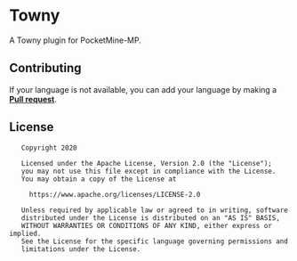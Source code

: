 # Towny

A Towny plugin for PocketMine-MP.

## Contributing

If your language is not available, you can add your language by making a **[Pull request](https://github.com/IceCruelStuff/Towny/pulls)**.

## License

```
   Copyright 2020

   Licensed under the Apache License, Version 2.0 (the "License");
   you may not use this file except in compliance with the License.
   You may obtain a copy of the License at

     https://www.apache.org/licenses/LICENSE-2.0

   Unless required by applicable law or agreed to in writing, software
   distributed under the License is distributed on an "AS IS" BASIS,
   WITHOUT WARRANTIES OR CONDITIONS OF ANY KIND, either express or implied.
   See the License for the specific language governing permissions and
   limitations under the License.
```
